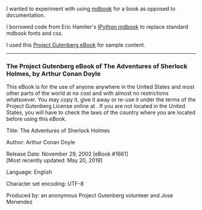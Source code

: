 I wanted to experiment with  using [mdbook](https://github.com/rust-lang/mdBook)
for a book as opposed to documentation.

I borrowed code from Eric Hamiter's [IPython mdbook](https://github.com/ehamiter/ipython-book)
to replace standard mdbook fonts and css.

I used this [Project Gutenberg eBook](https://www.gutenberg.org/ebooks/1661)
for sample content.

---

### The Project Gutenberg eBook of The Adventures of Sherlock Holmes, by Arthur Conan Doyle

<div style='display:block; margin:1em 0'>
This eBook is for the use of anyone anywhere in the United States
and most other parts of the world at no cost and with almost no
restrictions whatsoever. You may copy it, give it away or re-use
it under the terms of the Project Gutenberg License online at
<https://www.gutenberg.org/license>. If you are not located in the
United States, you will have to check the laws of the country where
you are located before using this eBook.
</div>
<div style='display:block; margin:1em 0'>Title:   The Adventures of Sherlock Holmes</div>
<div style='display:block; margin:1em 0'>Author:  Arthur Conan Doyle</div>
<div style='display:block; margin:1em 0'>Release Date: November 29, 2002 [eBook #1661]<br />
[Most recently updated: May 20, 2019]</div>
<div style='display:block; margin:1em 0'>Language: English</div>
<div style='display:block; margin:1em 0'>Character set encoding: UTF-8</div>
<div style='display:block; margin:1em 0'>Produced by: an anonymous Project Gutenberg volunteer and Jose Menendez</div>
